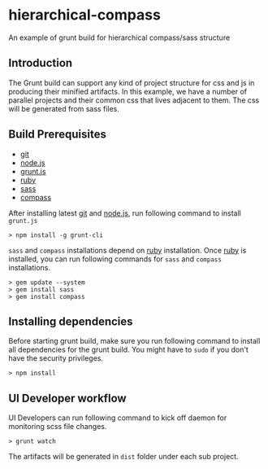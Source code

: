 hierarchical-compass
====================

An example of grunt build for hierarchical compass/sass structure

## Introduction
The Grunt build can support any kind of project structure for css and js in producing their minified artifacts. In this example, we have a number of parallel projects and their common css that lives adjacent to them. The css will be generated from sass files.

## Build Prerequisites
- [git][giturl]
- [node.js][nodejsurl]
- [grunt.js][gruntjsurl]
- [ruby][rubyurl]
- [sass][sassurl]
- [compass][compassurl]

After installing latest [git][giturl] and [node.js][nodejsurl], run following command to install `grunt.js`

```
> npm install -g grunt-cli
```

`sass` and `compass` installations depend on [ruby][rubyurl] installation. Once [ruby][rubyurl] is installed, you can run following commands for `sass` and `compass` installations.

```
> gem update --system
> gem install sass 
> gem install compass
```

## Installing dependencies
Before starting grunt build, make sure you run following command to install all dependencies for the grunt build. You might have to `sudo` if you don't have the security privileges.

```
> npm install
```

## UI Developer workflow
UI Developers can run following command to kick off daemon for monitoring scss file changes.

```
> grunt watch
```

The artifacts will be generated in `dist` folder under each sub project.

[giturl]: http://git-scm.com/
[nodejsurl]: http://nodejs.org/
[gruntjsurl]: http://gruntjs.com/
[bowerjsurl]: http://twitter.github.com/bower/
[rubyurl]: http://www.ruby-lang.org/en/downloads/
[sassurl]: http://sass-lang.com/
[compassurl]: http://compass-style.org/install/
